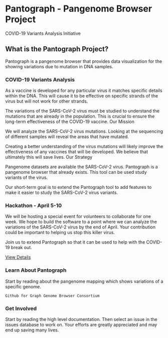 # Pantograph - Pangenome Browser Project

COVID-19 Variants Analysis Initiative


## What is the Pantograph Project?

Pantograph is a pangenome browser that provides data visualization for the showing variations due to mutation in DNA samples.


### COVID-19 Variants Analysis

As a vaccine is developed for any particular virus it matches specific details within the DNA. This will cause it to be effective on specific strands of the virus but will not work for other strands.

The variations of the SARS-CoV-2 virus must be studied to understand the mutations that are already in the population. This is crucial to ensure the long-term effectiveness of the COVID-19 vaccine.
Our Mission

We will analyze the SARS-CoV-2 virus mutations. Looking at the sequencing of different samples will reveal the areas that have mutated.

Creating a better understanding of the virus mutations will likely improve the effectiveness of any vaccines that will be developed. We believe that ultimately this will save lives.
Our Strategy

Pangenome datasets are available the SARS-CoV-2 virus. Pantograph is a pangenome browser that already exists. This tool can be used study variants of the virus.

Our short-term goal is to extend the Pantograph tool to add features to make it easier to study the SARS-CoV-2 virus variants.


### Hackathon - April 5-10

We will be hosting a special event for volunteers to collaborate for one week. We hope to build the software to a point where we can analyze the variations of the SARS-CoV-2 virus by the end of April. Your contribution could be important to helping us stop this killer virus.


Join us to extend Pantograph so that it can be used to help with the COVID-19 break out.

[View Details](hackathon.md)


### Learn About Pantograph

Start by reading about the pangenome mapping which shows variations of a specific genome.

    Github for Graph Genome Browser Consortium


### Get Involved

Start by reading the high level documentation. Then select an issue in the issues database to work on. Your efforts are greatly appreciated and may end up saving many lives.


